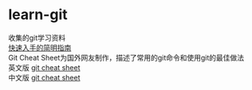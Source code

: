 # learn-git
收集的git学习资料  
[快速入手的简明指南](http://rogerdudler.github.io/git-guide/)  
Git Cheat Sheet为国外网友制作，描述了常用的git命令和使用git的最佳做法  
英文版 [git cheat sheet]()  
中文版 [git cheat sheet](https://blog.csdn.net/xinyan233/article/details/80593091)  
